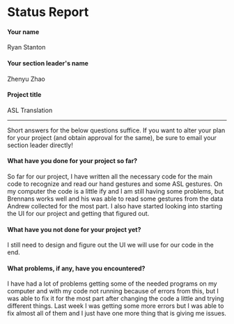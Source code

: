# Status Report

#### Your name

Ryan Stanton

#### Your section leader's name

Zhenyu Zhao

#### Project title

ASL Translation 

***

Short answers for the below questions suffice. If you want to alter your plan for your project (and obtain approval for the same), be sure to email your section leader directly!

#### What have you done for your project so far?

So far for our project, I have written all the necessary code for the main code to recognize and read our hand gestures and some ASL gestures. On my computer the code is a little ify and I am still having some problems, but Brennans works well and his was able to read some gestures from the data Andrew collected for the most part. I also have started looking into starting the UI for our project and getting that figured out. 

#### What have you not done for your project yet?

I still need to design and figure out the UI we will use for our code in the end. 

#### What problems, if any, have you encountered?

I have had a lot of problems getting some of the needed programs on my computer and with my code not running because of errors from this, but I was able to fix it for the most part after changing the code a little and trying different things. Last week I was getting some more errors but I was able to fix almost all of them and I just have one more thing that is giving me issues.

